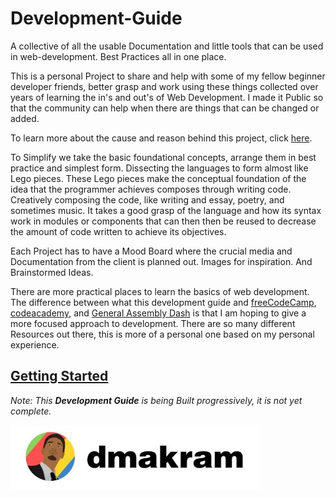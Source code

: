 # Development-Guide

A collective of all the usable Documentation and little tools that can be used in web-development. Best Practices all in one place.

This is a personal Project to share and help with some of my fellow beginner developer friends, better grasp and work using these things collected over years of learning the in's and out's of Web Development. I made it Public so that the community can help when there are things that can be changed or added.

To learn more about the cause and reason behind this project, click [here](https://github.com/dmakram/Development-Guide/blob/main/cause.md).

To Simplify we take the basic foundational concepts, arrange them in best practice and simplest form. Dissecting the languages to form almost like Lego pieces. These Lego pieces make the conceptual foundation of the idea that the programmer achieves composes through writing code. Creatively composing the code, like writing and essay, poetry, and sometimes music. It takes a good grasp of the language and how its syntax work in modules or components that can then then be reused to decrease the amount of code written to achieve its objectives.

Each Project has to have a Mood Board where the crucial media and Documentation from the client is planned out. Images for inspiration. And Brainstormed Ideas.

There are more practical places to learn the basics of web development. The difference between what this development guide and [freeCodeCamp](https://www.freecodecamp.org/), [codeacademy](https://www.codecademy.com/), and [General Assembly Dash](https://dash.generalassemb.ly/) is that I am hoping to give a more focused approach to development. There are so many different Resources out there, this is more of a personal one based on my personal experience.



## [Getting Started](https://github.com/dmakram/Development-Guide/blob/main/Getting-Started.md)

*Note: This **Development Guide** is being Built progressively, it is not yet complete.*

![](https://raw.githubusercontent.com/dmakram/Development-Guide/main/dmakram.png)

